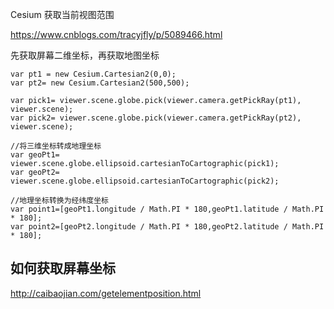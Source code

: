 

Cesium 获取当前视图范围

https://www.cnblogs.com/tracyjfly/p/5089466.html

先获取屏幕二维坐标，再获取地图坐标

```
var pt1 = new Cesium.Cartesian2(0,0);
var pt2= new Cesium.Cartesian2(500,500);
 
var pick1= viewer.scene.globe.pick(viewer.camera.getPickRay(pt1), viewer.scene);
var pick2= viewer.scene.globe.pick(viewer.camera.getPickRay(pt2), viewer.scene);
 
//将三维坐标转成地理坐标
var geoPt1= viewer.scene.globe.ellipsoid.cartesianToCartographic(pick1);
var geoPt2= viewer.scene.globe.ellipsoid.cartesianToCartographic(pick2);
 
//地理坐标转换为经纬度坐标
var point1=[geoPt1.longitude / Math.PI * 180,geoPt1.latitude / Math.PI * 180];           
var point2=[geoPt2.longitude / Math.PI * 180,geoPt2.latitude / Math.PI * 180];   
```

## 如何获取屏幕坐标
http://caibaojian.com/getelementposition.html


